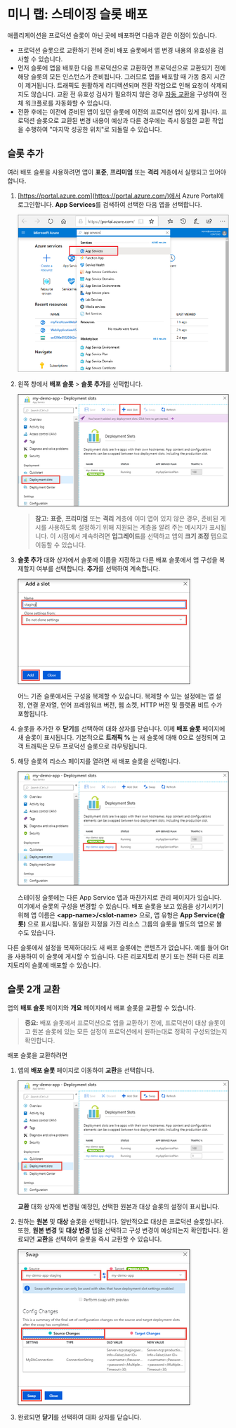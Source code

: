 ﻿# 미니 랩: 스테이징 슬롯 배포

애플리케이션을 프로덕션 슬롯이 아닌 곳에 배포하면 다음과 같은 이점이 있습니다.

* 프로덕션 슬롯으로 교환하기 전에 준비 배포 슬롯에서 앱 변경 내용의 유효성을 검사할 수 있습니다.
* 먼저 슬롯에 앱을 배포한 다음 프로덕션으로 교환하면 프로덕션으로 교환되기 전에 해당 슬롯의 모든 인스턴스가 준비됩니다. 그러므로 앱을 배포할 때 가동 중지 시간이 제거됩니다. 트래픽도 원활하게 리디렉션되며 전환 작업으로 인해 요청이 삭제되지도 않습니다. 교환 전 유효성 검사가 필요하지 않은 경우 [자동 교환](#Auto-Swap)을 구성하여 전체 워크플로를 자동화할 수 있습니다.
* 전환 후에는 이전에 준비된 앱이 있던 슬롯에 이전의 프로덕션 앱이 있게 됩니다. 프로덕션 슬롯으로 교환된 변경 내용이 예상과 다른 경우에는 즉시 동일한 교환 작업을 수행하여 "마지막 성공한 위치"로 되돌릴 수 있습니다.

## 슬롯 추가
여러 배포 슬롯을 사용하려면 앱이 **표준**, **프리미엄** 또는 **격리** 계층에서 실행되고 있어야 합니다.

1. [https://portal.azure.com](https://portal.azure.com/)에서 Azure Portal에 로그인합니다. **App Services**를 검색하여 선택한 다음 앱을 선택합니다. 
   
    ![App Services 검색](../../Linked_Image_Files/search-for-app-services.png)
   
2. 왼쪽 창에서 **배포 슬롯** > **슬롯 추가**를 선택합니다.
   
    ![새 배포 슬롯 추가](../../Linked_Image_Files/qgaddnewdeploymentslot.png)
   
   > **참고:** **표준**, **프리미엄** 또는 **격리** 계층에 이미 앱이 있지 않은 경우, 준비된 게시를 사용하도록 설정하기 위해 지원되는 계층을 알려 주는 메시지가 표시됩니다. 이 시점에서 계속하려면 **업그레이드**를 선택하고 앱의 **크기 조정** 탭으로 이동할 수 있습니다.

3. **슬롯 추가** 대화 상자에서 슬롯에 이름을 지정하고 다른 배포 슬롯에서 앱 구성을 복제할지 여부를 선택합니다. **추가**를 선택하여 계속합니다.
   
    ![구성 소스:](../../Linked_Image_Files/configuration-source-1.png)
   
    어느 기존 슬롯에서든 구성을 복제할 수 있습니다. 복제할 수 있는 설정에는 앱 설정, 연결 문자열, 언어 프레임워크 버전, 웹 소켓, HTTP 버전 및 플랫폼 비트 수가 포함됩니다.

4. 슬롯을 추가한 후 **닫기**를 선택하여 대화 상자를 닫습니다. 이제 **배포 슬롯** 페이지에 새 슬롯이 표시됩니다. 기본적으로 **트래픽 %** 는 새 슬롯에 대해 0으로 설정되며 고객 트래픽은 모두 프로덕션 슬롯으로 라우팅됩니다.

5. 해당 슬롯의 리소스 페이지를 열려면 새 배포 슬롯을 선택합니다.
   
    ![배포 슬롯 제목](../../Linked_Image_Files/staging-title.png)

    스테이징 슬롯에는 다른 App Service 앱과 마찬가지로 관리 페이지가 있습니다. 여기에서 슬롯의 구성을 변경할 수 있습니다. 배포 슬롯을 보고 있음을 상기시키기 위해 앱 이름은 **\<app-name>/\<slot-name>** 으로, 앱 유형은 **App Service(슬롯)** 으로 표시됩니다. 동일한 지정을 가진 리소스 그룹의 슬롯을 별도의 앱으로 볼 수도 있습니다.

다른 슬롯에서 설정을 복제하더라도 새 배포 슬롯에는 콘텐츠가 없습니다. 예를 들어 Git을 사용하여 이 슬롯에 게시할 수 있습니다. 다른 리포지토리 분기 또는 전혀 다른 리포지토리의 슬롯에 배포할 수 있습니다.

## 슬롯 2개 교환 
앱의 **배포 슬롯** 페이지와 **개요** 페이지에서 배포 슬롯을 교환할 수 있습니다.

> **중요:** 배포 슬롯에서 프로덕션으로 앱을 교환하기 전에, 프로덕션이 대상 슬롯이고 원본 슬롯에 있는 모든 설정이 프로덕션에서 원하는대로 정확히 구성되었는지 확인합니다.

배포 슬롯을 교환하려면

1. 앱의 **배포 슬롯** 페이지로 이동하여 **교환**을 선택합니다.
   
    ![교환 단추](../../Linked_Image_Files/swap-button-bar.png)

    **교환** 대화 상자에 변경될 예정인, 선택한 원본과 대상 슬롯의 설정이 표시됩니다.

2. 원하는 **원본** 및 **대상** 슬롯을 선택합니다. 일반적으로 대상은 프로덕션 슬롯입니다. 또한, **원본 변경** 및 **대상 변경** 탭을 선택하고 구성 변경이 예상되는지 확인합니다. 완료되면 **교환**을 선택하여 슬롯을 즉시 교환할 수 있습니다.

    ![교환 완료](../../Linked_Image_Files/swap-immediately.png)

3. 완료되면 **닫기**를 선택하여 대화 상자를 닫습니다.
